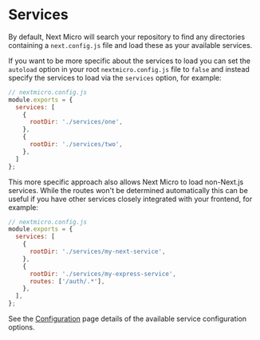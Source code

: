 # Services

By default, Next Micro will search your repository to find any directories
containing a `next.config.js` file and load these as your available services.

If you want to be more specific about the services to load you can set the
`autoload` option in your root `nextmicro.config.js` file to `false` and
instead specify the services to load via the `services` option, for example:

```js
// nextmicro.config.js
module.exports = {
  services: [
    {
      rootDir: './services/one',
    },
    {
      rootDir: './services/two',
    },
  ]
};
```

This more specific approach also allows Next Micro to load non-Next.js services.
While the routes won't be determined automatically this can be useful if you
have other services closely integrated with your frontend, for example:

```js
// nextmicro.config.js
module.exports = {
  services: [
    {
      rootDir: './services/my-next-service',
    },
    {
      rootDir: './services/my-express-service',
      routes: ['/auth/.*'],
    },
  ],
};
```

See the [Configuration](configuration.md) page details of the available
service configuration options.
